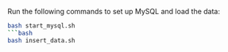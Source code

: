 Run the following commands to set up MySQL and load the data:

```bash
bash start_mysql.sh
```bash
bash insert_data.sh
